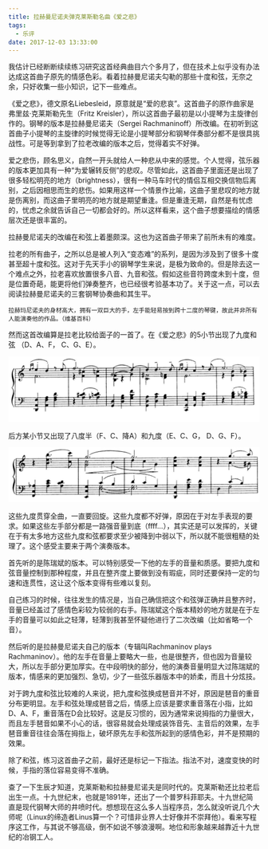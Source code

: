 ```yaml
---
title: 拉赫曼尼诺夫弹克莱斯勒名曲《爱之悲》
tags:
  - 乐评
date: 2017-12-03 13:33:00
---
```

我估计已经断断续续练习研究这首经典曲目六个多月了，但在技术上似乎没有办法达成这首曲子原先的情感色彩。看着拉赫曼尼诺夫勾勒的那些十度和弦，无奈之余，只好收集一些小知识，记下一些难点。

<!--more-->
《爱之悲》，德文原名Liebesleid，原意就是“爱的悲哀”。这首曲子的原作曲家是弗里兹·克莱斯勒先生（Fritz Kreisler），所以这首曲子最初是以小提琴为主旋律创作的。钢琴的版本是拉赫曼尼诺夫（Sergei Rachmaninoff）所改编。在初听到这首曲子小提琴的主旋律的时候觉得无论是小提琴部分和钢琴伴奏部分都不是很具挑战性。可是等到拿到了拉老改编的版本之后，觉得着实不好弹。

爱之悲伤，顾名思义，自然一开头就给人一种悲从中来的感觉。个人觉得，弦乐器的版本更加具有一种“为爱辗转反侧”的悲叹。尽管如此，这首曲子里面还是出现了很多轻松明亮的地方（brightness），很有一种马车时代的情侣互相交换信物后离别，之后因相思而生的悲伤。如果用这样一个情景作比喻，这曲子里悲叹的地方就是伤离别，而这曲子里明亮的地方就是期望重逢。但是重逢无期，自然是有忧虑的，忧虑之余就告诉自己一切都会好的。所以这样看来，这个曲子想要描绘的情感层次还是很丰富的。

拉赫曼尼诺夫的改编在和弦上着墨颇深。这也为这首曲子带来了前所未有的难度。

拉老的所有曲子，之所以总是被人列入“变态难”的系列，是因为涉及到了很多十度甚至超十度和弦。这对于先天手小的钢琴学生来说，是极为致命的。但是除去这一个难点之外，拉老喜欢放置很多八音、九音和弦。假如这些音符跨度未到十度，但是位置奇葩，能更将他们弹奏整齐，也已经很考验基本功了。关于这一点，可以去阅读拉赫曼尼诺夫的三套钢琴协奏曲和其生平。

`拉赫玛尼诺夫的身材高大，拥有一双巨大的手，左手能轻易按到跨十二度的琴键，故此并非所有人能演奏他的作品。（维基百科）`


然而这首改编算是拉老比较给面子的一首了。在《爱之悲》的5小节出现了九度和弦 （D、A、F， C、G、E）。

![alt text](https://github.com/junleqian/HexoBlog/raw/master/assets/images/rachmaninov_cut1.png)

后方某小节又出现了八度半（F、C、降A）和九度（E、C、G， D、G、F）。

![alt text](https://raw.githubusercontent.com/junleqian/HexoBlog/master/assets/images/rachmaninov_cut2.png)

这些九度贯穿全曲，一直要回旋。这些九度都不好弹，原因在于对左手表现的要求。如果这些左手部分都是一路强音量到底（ffff...），其实还是可以发挥的，关键在于有太多地方这些九度和弦都要求至少被降到中弱以下，所以就不能很粗糙的处理了。这个感受主要来于两个演奏版本。

首先听的是陈瑞斌的版本。可以特别感受一下他的左手的音量和质感。要把九度和弦音量控制到那种程度，并且在整齐度上要做到没有瑕疵，同时还要保持一定的匀速和连贯性，这让这个版本变得有些难以复刻。

自己练习的时候，往往发生的情况是，当自己确信把这个和弦弹正确并且整齐时，音量已经盖过了感情色彩较为较弱的右手。陈瑞斌这个版本精妙的地方就是在于左手的音量可以如此之轻薄，轻薄到我甚至怀疑他进行了二次改编（比如省略一个音）。

然后听的是拉赫曼尼诺夫自己的版本（专辑叫Rachmaninov plays Rachmaninov）。他的左手在音量上要略大一些，也是很整齐，但也因为音量较大，所以左手部分更加厚实。在中段明快的部分，他的演奏音量明显大过陈瑞斌的版本，情感来的更加强烈、急切，少了一些弦乐器版本中的娇柔，而且十分炫技。

对于跨九度和弦比较难的人来说，把九度和弦换成琶音并不好，原因是琶音的重音分布更明显。左手和弦处理成琶音之后，情感上应该是要求重音落在小指，比如D、A、F，重音落在D会比较好。这是反习惯的，因为通常来说拇指的力量很大，而且左手琶音如果不小心的话，很容易就会处理成装饰音先、主音后的效果，左手琶音重音往往会落在拇指上，破坏原先左手和弦所起到的感情色彩，并不是预期的效果。

除了和弦，练习这首曲子之前，最好还是标记一下指法。指法不对，速度变快的时候，手指的落位容易变得不准确。

查了一下生辰才知道，克莱斯勒和拉赫曼尼诺夫是同时代的。克莱斯勒还比拉老后出生一点。十九世纪末，也就是1891年，还出了一个普罗科菲耶夫。十九世纪简直是现代钢琴大师的井喷时代。想想现在这么多人当程序员，怎么就没听说几个大师呢（Linux的缔造者Linus算一个？可惜非业界人士好像并不崇拜他）。看来写程序这工作，与其说不够高级，倒不如说不够浪漫啊。地位和形象越来越靠近十九世纪的冶钢工人。
